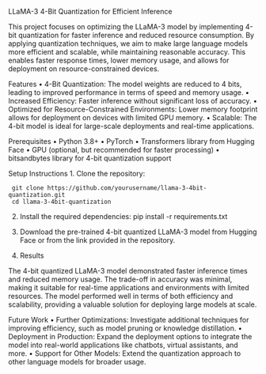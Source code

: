 LLaMA-3 4-Bit Quantization for Efficient Inference

This project focuses on optimizing the LLaMA-3 model by implementing 4-bit quantization for faster inference and reduced resource consumption. By applying quantization techniques, we aim to make large language models more efficient and scalable, while maintaining reasonable accuracy. This enables faster response times, lower memory usage, and allows for deployment on resource-constrained devices.

Features
	•	4-Bit Quantization: The model weights are reduced to 4 bits, leading to improved performance in terms of speed and memory usage.
	•	Increased Efficiency: Faster inference without significant loss of accuracy.
	•	Optimized for Resource-Constrained Environments: Lower memory footprint allows for deployment on devices with limited GPU memory.
	•	Scalable: The 4-bit model is ideal for large-scale deployments and real-time applications.

Prerequisites
	•	Python 3.8+
	•	PyTorch
	•	Transformers library from Hugging Face
	•	GPU (optional, but recommended for faster processing)
	•	bitsandbytes library for 4-bit quantization support

Setup Instructions
	1. Clone the repository:
 
     git clone https://github.com/yourusername/llama-3-4bit-quantization.git
     cd llama-3-4bit-quantization



  2. Install the required dependencies:
      pip install -r requirements.txt

  3. Download the pre-trained 4-bit quantized LLaMA-3 model from Hugging Face or from the link provided in the repository.

  4. Results

The 4-bit quantized LLaMA-3 model demonstrated faster inference times and reduced memory usage. The trade-off in accuracy was minimal, making it suitable for real-time applications and environments with limited resources. The model performed well in terms of both efficiency and scalability, providing a valuable solution for deploying large models at scale.

Future Work
	•	Further Optimizations: Investigate additional techniques for improving efficiency, such as model pruning or knowledge distillation.
	•	Deployment in Production: Expand the deployment options to integrate the model into real-world applications like chatbots, virtual assistants, and more.
	•	Support for Other Models: Extend the quantization approach to other language models for broader usage.
